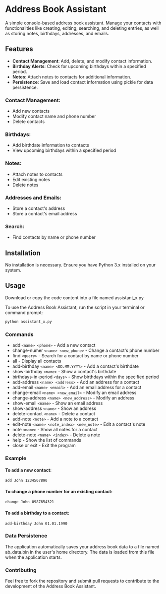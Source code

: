 # Address Book Assistant

A simple console-based address book assistant. Manage your contacts with functionalities like creating, editing, searching, and deleting entries, as well as storing notes, birthdays, addresses, and emails.

## Features

- **Contact Management**: Add, delete, and modify contact information.
- **Birthday Alerts**: Check for upcoming birthdays within a specified period.
- **Notes**: Attach notes to contacts for additional information.
- **Persistence**: Save and load contact information using pickle for data persistence.

### Contact Management:

* Add new contacts
* Modify contact name and phone number
* Delete contacts

### Birthdays:

* Add birthdate information to contacts
* View upcoming birthdays within a specified period

### Notes:

* Attach notes to contacts
* Edit existing notes
* Delete notes

### Addresses and Emails:

* Store a contact's address
* Store a contact's email address

### Search:

* Find contacts by name or phone number

## Installation
No installation is necessary. Ensure you have Python 3.x installed on your system.

## Usage
Download or copy the code content into a file named assistant_x.py

To use the Address Book Assistant, run the script in your terminal or command prompt:

```bash
python assistant_x.py
```
### Commands

* add `<name> <phone>` - Add a new contact
* change-numer `<name> <new_phone>` - Change a contact's phone number
* find `<query>` - Search for a contact by name or phone number
* all - Display all contacts
* add-birthday `<name> <DD.MM.YYYY>` - Add a contact's birthdate
* show-birthday `<name>` - Show a contact's birthdate
* birthdays-in-period `<days>` - Show birthdays within the specified period
* add-address `<name> <address>` - Add an address for a contact
* add-email `<name> <email>` - Add an email address for a contact
* change-email `<name> <new_email>` - Modify an email address
* change-address `<name> <new_address>` - Modify an address
* show-email `<name>` - Show an email address
* show-address `<name>` - Show an address
* delete-contact `<name>` - Delete a contact
* add-note <name> `<note>` - Add a note to a contact
* edit-note `<name> <note_index> <new_note>` - Edit a contact's note
* note `<name>` - Show all notes for a contact
* delete-note `<name> <index>` - Delete a note
* help - Show the list of commands
* close or exit - Exit the program

### Example

#### To add a new contact:

`add John 1234567890`

#### To change a phone number for an existing contact:
`change John 0987654321`

#### To add a birthday to a contact:
`add-birthday John 01.01.1990`

### Data Persistence
The application automatically saves your address book data to a file named ab_data.bin in the user's home directory. The data is loaded from this file when the application starts.

### Contributing

Feel free to fork the repository and submit pull requests to contribute to the development of the Address Book Assistant.